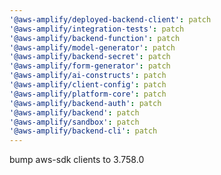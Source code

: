```yaml
---
'@aws-amplify/deployed-backend-client': patch
'@aws-amplify/integration-tests': patch
'@aws-amplify/backend-function': patch
'@aws-amplify/model-generator': patch
'@aws-amplify/backend-secret': patch
'@aws-amplify/form-generator': patch
'@aws-amplify/ai-constructs': patch
'@aws-amplify/client-config': patch
'@aws-amplify/platform-core': patch
'@aws-amplify/backend-auth': patch
'@aws-amplify/backend': patch
'@aws-amplify/sandbox': patch
'@aws-amplify/backend-cli': patch
---
```


bump aws-sdk clients to 3.758.0

